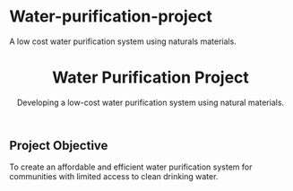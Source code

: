 # Water-purification-project
A low cost water purification system using naturals materials.
<!DOCTYPE html>
<html lang="en">
<head>
    <meta charset="UTF-8">
    <meta http-equiv="X-UA-Compatible" content="IE=edge">
    <meta name="viewport" content="width=device-width, initial-scale=1.0">
    <title>Water Purification Project</title>
    <link rel="stylesheet" href="styles.css">
</head>
<body>
    <header>
        <h1>Water Purification Project</h1>
        <p>Developing a low-cost water purification system using natural materials.</p>
    </header>
    <section>
        <h2>Project Objective</h2>
        <p>To create an affordable and efficient water purification system for communities with limited access to clean drinking water.</p>
    </section>
    <!-- Add more sections for Methodology, Results, Impact, etc. -->
</body>
</html>
